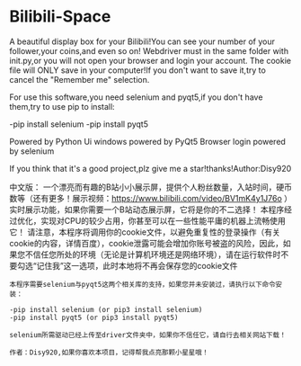# Bilibili-Space
A beautiful display box for your Bilibili!You can see your number of your follower,your coins,and even so on!
Webdriver must in the same folder with init.py,or you will not open your browser and login your account.
The cookie file will ONLY save in your computer!If you don't want to save it,try to cancel the "Remember me" selection.

For use this software,you need selenium and pyqt5,if you don't have them,try to use pip to install:

-pip install selenium
-pip install pyqt5

Powered by Python
Ui windows powered by PyQt5
Browser login powered by selenium


If you think that it's a good project,plz give me a star!thanks!Author:Disy920

中文版：
    一个漂亮而有趣的B站小小展示屏，提供个人粉丝数量，入站时间，硬币数等（还有更多！展示视频：https://www.bilibili.com/video/BV1mK4y1J76o ）实时展示功能，如果你需要一个B站动态展示屏，它将是你的不二选择！
    本程序经过优化，实现对CPU的较少占用，你甚至可以在一些性能平庸的机器上流畅使用它！
    请注意，本程序将调用你的cookie文件，以避免重复性的登录操作（有关cookie的内容，详情百度），cookie泄露可能会增加你账号被盗的风险，因此，如果您不信任您所处的环境（无论是计算机环境还是网络环境），请在运行软件时不要勾选“记住我”这一选项，此时本地将不再会保存您的cookie文件
    
    本程序需要selenium与pyqt5这两个相关库的支持，如果您并未安装过，请执行以下命令安装：
    
    -pip install selenium (or pip3 install selenium)
    -pip install pyqt5 (or pip3 install pyqt5)
    
    selenium所需驱动已经上传至driver文件夹中，如果你不信任它，请自行去相关网站下载！
    
    作者：Disy920,如果你喜欢本项目，记得帮我点亮那颗小星星哦！

